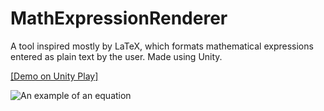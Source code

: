 # MathExpressionRenderer

A tool inspired mostly by LaTeX, which formats mathematical expressions entered as plain text by the user.
Made using Unity.

[[Demo on Unity Play]](https://play.unity.com/fr/games/443a813f-620f-4286-a2c4-cc5356ec833e/mathematical-expression-renderer)

![An example of an equation](https://victor.lepireau.fr/assets/images/mathExpressionRenderer.webp)
